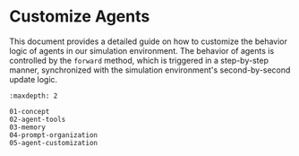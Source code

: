 # Customize Agents

This document provides a detailed guide on how to customize the behavior logic of agents in our simulation environment. The behavior of agents is controlled by the `forward` method, which is triggered in a step-by-step manner, synchronized with the simulation environment's second-by-second update logic.

```{toctree}
:maxdepth: 2

01-concept
02-agent-tools
03-memory
04-prompt-organization
05-agent-customization
```
